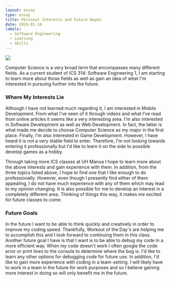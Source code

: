 ```yaml
---
layout: essay
type: essay
title: Personal Interests and Future Hopes
date: 2019-01-16
labels:
  - Software Engineering
  - Learning
  - Skills
---
```


<img class="ui medium left floated rounded image" src="../images/software-engineering-word-cloud.png">

Computer Science is a very broad term that encompasses many different fields. As a current student of ICS 314: Software Engineering 1, I am starting to learn more about those fields as well as gain an idea of what I'm interested in pursuing further into the future.

### Where My Interests Lie

Although I have not learned much regarding it, I am interested in Mobile Development. From what I've seen of it through videos and what I've read from online articles it seems like a very interesting area. I'm also interested in Software Development as well as Web Development. In fact, the latter is what made me decide to choose Computer Science as my major in the first place. Finally, I'm also interested in Game Development. However, I have heard it is not a very stable field to enter. Therefore, I'm not looking towards entering it professionally but I'd like to learn it on the side to possible develop games as a hobby.

Through taking more ICS classes at UH Manoa I hope to learn more about the above interests and gain experience with them. In addition, from the three topics listed above, I hope to find one that I like enough to do professionally. However, even though I presently find either of them appealing, I do not have much experience with any of them which may lead to my opinion changing. It is also possible for me to develop an interest in a completely different area. Thinking of things this way, it makes me excited for future classes to come.

### Future Goals

In the future I want to be able to think quickly and creatively in order to improve my coding speed. Thankfully, Workout of the Day's are helping me to accomplish this and I look forward to continuing them in this class. Another future goal I have is that I want is to be able to debug my code in a more efficient way. When my code doesn't work I often google the code error or print lines to the console to determine where the bug is. I'd like to learn any other options for debugging code for future use. In addition, I'd like to gain more experience with coding in a team-setting. I will likely have to work in a team in the future for work purposes and so I believe gaining more interest in doing so will only benefit me in the future.

